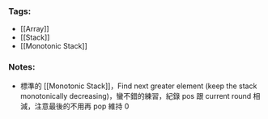 ### Tags:
- [[Array]]
- [[Stack]]
- [[Monotonic Stack]]
### Notes:
- 標準的 [[Monotonic Stack]]，Find next greater element (keep the stack monotonically decreasing)，蠻不錯的練習，紀錄 pos 跟 current round 相減，注意最後的不用再 pop 維持 0